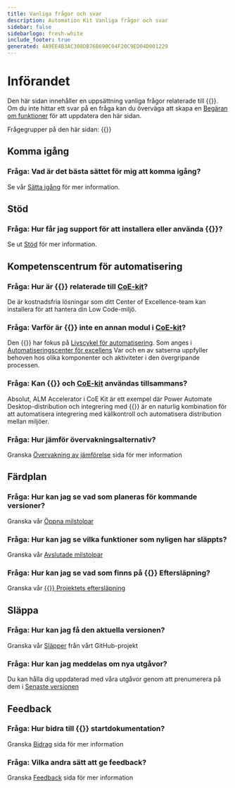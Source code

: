 ```yaml
---
title: Vanliga frågor och svar
description: Automation Kit Vanliga frågor och svar
sidebar: false
sidebarlogo: fresh-white
include_footer: true
generated: 4A9EE4B3AC308DB76B690C04F20C9ED04D001229
---
```


# Införandet

Den här sidan innehåller en uppsättning vanliga frågor relaterade till {{<product-name>}}. Om du inte hittar ett svar på en fråga kan du överväga att skapa en [Begäran om funktioner](https://github.com/microsoft/powercat-automation-kit/issues/new/choose) för att uppdatera den här sidan.

Frågegrupper på den här sidan:
{{<toc>}}

## Komma igång

### **Fråga:** Vad är det bästa sättet för mig att komma igång?

Se vår [Sätta igång](/sv/get-started) för mer information.

## Stöd

### **Fråga:** Hur får jag support för att installera eller använda {{<product-name>}}?

Se ut [Stöd](/sv/support) för mer information.

## Kompetenscentrum för automatisering

### **Fråga:** Hur är {{<product-name>}} relaterade till [CoE-kit](https://learn.microsoft.com/power-platform/guidance/coe/starter-kit)?

De är kostnadsfria lösningar som ditt Center of Excellence-team kan installera för att hantera din Low Code-miljö.

### **Fråga:** Varför är {{<product-name>}} inte en annan modul i [CoE-kit](https://learn.microsoft.com/power-platform/guidance/coe/starter-kit)?

Den {{<product-name>}} har fokus på [Livscykel för automatisering](https://learn.microsoft.com/power-automate/guidance/automation-kit/overview/automation-coe-strategy#automation-lifecycle). Som anges i [Automatiseringscenter för excellens](https://learn.microsoft.com/power-automate/guidance/automation-kit/overview/automation-coe-strategy#automation-center-of-excellence) Var och en av satserna uppfyller behoven hos olika komponenter och aktiviteter i den övergripande processen.

### **Fråga:** Kan {{<product-name>}} och [CoE-kit](https://learn.microsoft.com/power-platform/guidance/coe/starter-kit) användas tillsammans?

Absolut, ALM Accelerator i CoE Kit är ett exempel där Power Automate Desktop-distribution och integrering med {{<product-name>}} är en naturlig kombination för att automatisera integrering med källkontroll och automatisera distribution mellan miljöer.

### **Fråga:** Hur jämför övervakningsalternativ?

Granska [Övervakning av jämförelse](/sv/monitoring-compare) sida för mer information

## Färdplan

### **Fråga:** Hur kan jag se vad som planeras för kommande versioner?

Granska vår [Öppna milstolpar](https://github.com/microsoft/powercat-automation-kit/milestones?state=open)

### **Fråga:** Hur kan jag se vilka funktioner som nyligen har släppts?

Granska vår [Avslutade milstolpar](https://github.com/microsoft/powercat-automation-kit/milestones?state=closed)

### **Fråga:** Hur kan jag se vad som finns på {{<product-name>}} Eftersläpning?

Granska vår [{{<product-name>}} Projektets eftersläpning](https://aka.ms/ak4pp/backlog)

## Släppa

### **Fråga:** Hur kan jag få den aktuella versionen?

Granska vår [Släpper](https://github.com/microsoft/powercat-automation-kit/releases) från vårt GitHub-projekt

### **Fråga:** Hur kan jag meddelas om nya utgåvor?

Du kan hålla dig uppdaterad med våra utgåvor genom att prenumerera på dem i [Senaste versionen](https://github.com/microsoft/powercat-automation-kit#latest-release)

## Feedback

### **Fråga:** Hur bidra till {{<product-name>}} startdokumentation?

Granska [Bidrag](/sv/contribution) sida för mer information

### **Fråga:** Vilka andra sätt att ge feedback?

Granska [Feedback](/sv/contribution/feedback) sida för mer information
